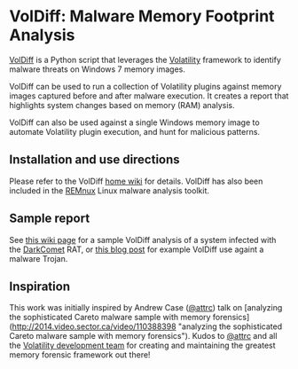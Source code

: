 
VolDiff: Malware Memory Footprint Analysis
==========================================

[VolDiff](https://twitter.com/VolDiff) is a Python script that leverages the [Volatility](https://github.com/volatilityfoundation/volatility) framework to identify malware threats on Windows 7 memory images.

VolDiff can be used to run a collection of Volatility plugins against memory images captured before and after malware execution. It creates a report that highlights system changes based on memory (RAM) analysis.

VolDiff can also be used against a single Windows memory image to automate Volatility plugin execution, and hunt for malicious patterns.

Installation and use directions
--------------------------------
Please refer to the VolDiff [home wiki](https://github.com/aim4r/VolDiff/wiki) for details. VolDiff has also been included in the [REMnux](https://remnux.org/) Linux malware analysis toolkit.

Sample report
--------------
See [this wiki page](https://github.com/aim4r/VolDiff/wiki/Memory-Analysis-of-DarkComet-using-VolDiff) for a sample VolDiff analysis of a system infected with the [DarkComet](https://en.wikipedia.org/wiki/DarkComet) RAT, or [this blog post](http://malwology.com/2015/06/25/remnux-v6-for-malware-analysis-part-1-voldiff/?utm_content=buffere3751&utm_medium=social&utm_source=twitter.com&utm_campaign=buffer) for example VolDiff use againt a malware Trojan. 


Inspiration
------------
This work was initially inspired by Andrew Case ([@attrc](https://twitter.com/attrc)) talk on [analyzing the sophisticated Careto malware sample with memory forensics] (http://2014.video.sector.ca/video/110388398 "analyzing the sophisticated Careto malware sample with memory forensics"). Kudos to [@attrc](https://twitter.com/attrc) and all the [Volatility development team](https://github.com/aim4r/VolDiff/wiki#credits) for creating and maintaining the greatest memory forensic framework out there!
